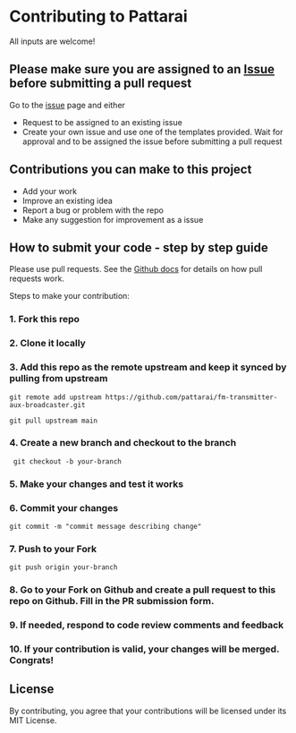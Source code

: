 # Contributing to Pattarai

All inputs are welcome!

## Please make sure you are assigned to an [Issue](https://github.com/pattarai/fm-transmitter-aux-broadcaster/issues) before submitting a pull request

Go to the [issue](https://github.com/pattarai/fm-transmitter-aux-broadcaster/issues) page and either
- Request to be assigned to an existing issue
- Create your own issue and use one of the templates provided. Wait for approval and to be assigned the issue before submitting a pull request

## Contributions you can make to this project

- Add your work
- Improve an existing idea
- Report a bug or problem with the repo
- Make any suggestion for improvement as a issue

## How to submit your code - step by step guide

Please use pull requests. See the [Github docs](https://docs.github.com/en/free-pro-team@latest/github/collaborating-with-issues-and-pull-requests/proposing-changes-to-your-work-with-pull-requests) for details on how pull requests work.

Steps to make your contribution:

### 1. Fork this repo

### 2. Clone it locally

### 3. Add this repo as the remote upstream and keep it synced by pulling from upstream
```
git remote add upstream https://github.com/pattarai/fm-transmitter-aux-broadcaster.git

git pull upstream main
```

### 4. Create a new branch and checkout to the branch
```
 git checkout -b your-branch
```

### 5. Make your changes and test it works

### 6. Commit your changes
```
git commit -m "commit message describing change" 
```

### 7. Push to your Fork 
```
git push origin your-branch
```

### 8. Go to your Fork on Github and create a pull request to this repo on Github. Fill in the PR submission form.

### 9. If needed, respond to code review comments and feedback 

### 10. If your contribution is valid, your changes will be merged. Congrats! 

## License

By contributing, you agree that your contributions will be licensed under its MIT License.
